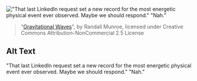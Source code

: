 !["That last LinkedIn request set a new record for the most energetic physical event ever observed. Maybe we should respond." "Nah."](https://imgs.xkcd.com/comics/gravitational_waves.png)
> "[Gravitational Waves](https://xkcd.com/1642/)", by Randall Munroe, licensed under Creative Commons Attribution-NonCommercial 2.5 License

## Alt Text
"That last LinkedIn request set a new record for the most energetic physical event ever observed. Maybe we should respond." "Nah."
